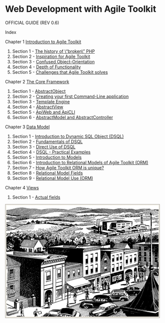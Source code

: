 # Web Development with Agile Toolkit
OFFICIAL GUIDE (REV 0.6)

Index

Chapter 1 [Introduction to Agile Toolkit](chapter1/intro.md "Introduction to Agile Toolkit")

1. Section 1 - [The history of \“broken\” PHP](chapter1/section1.md "The history of \“broken\” PHP")
2. Section 2 - [Inspiration for Agile Toolkit](chapter1/section2.md "Inspiration for Agile Toolkit")
3. Section 3 - [Confused Object-Orientation](chapter1/section3.md "Confused Object-Orientation")
4. Section 4 - [Depth of Functionality](chapter1/section4.md "Depth of Functionality")
5. Section 5 - [Challenges that Agile Toolkit solves](chapter1/section5.md "Challenges that Agile Toolkit solves")

Chapter 2 [The Core Framework](chapter2/intro.md "The Core Framework")

1. Section 1 - [AbstractObject](chapter2/section1.md "AbstractObject")
2. Section 2 - [Creating your first Command-Line application](chapter2/section2.md "Creating your first Command-Line application")
3. Section 3 - [Template Engine](chapter2/section3.md "Template Engine")
4. Section 4 - [AbstractView](chapter2/section4.md "AbstractView")
5. Section 5 - [ApiWeb and ApiCLI](chapter2/section5.md "ApiWeb and ApiCLI")
6. Section 6 - [AbstractModel and AbstractController](chapter2/section6.md "AbstractModel and AbstractController")

Chapter 3 [Data Model](chapter3/intro.md "Data Model")

1. Section 1 - [Introduction to Dynamic SQL Object (DSQL)](chapter3/section1.md "Introduction to Dynamic SQL Object (DSQL)")
2. Section 2 - [Fundamentals of DSQL](chapter3/section2.md "Fundamentals of DSQL")
3. Section 3 - [Direct Use of DSQL](chapter3/section3.md "Direct Use of DSQL")
4. Section 4 - [DSQL - Practical Examples](chapter3/section4.md "DSQL - Practical Examples")
5. Section 5 - [Introduction to Models](chapter3/section5.md "Introduction to Models")
6. Section 6 - [Introduction to Relational Models of Agile Toolkit (ORM)](chapter3/section6.md "Introduction to Relational Models of Agile Toolkit (ORM)")
7. Section 7 - [How Agile Toolkit ORM is unique?](chapter3/section7.md "How Agile Toolkit ORM is unique?")
8. Section 8 - [Relational Model Fields](chapter3/section8.md "Relational Model Fields")
9. Section 9 - [Relational Model Use (ORM)](chapter3/section9.md "Relational Model Use (ORM)")

Chapter 4 [Views](chapter4/intro.md "Views")

1. Section 1 - [Actual fields](chapter4/section1.md "Actual fields")

![Web Development with Agile Toolkit](doc/1.jpg "Web Development with Agile Toolkit")